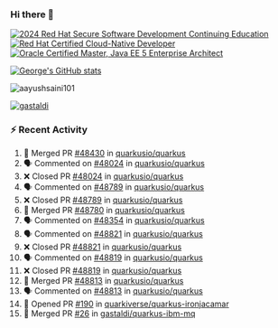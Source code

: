 ### Hi there 👋

<!--START_SECTION:badges-->
[![2024 Red Hat Secure Software Development Continuing Education](https://images.credly.com/size/110x110/images/36a76b78-c5bf-45cf-ac2c-48c3825260c7/blob)](http://www.credly.com/badges/c86e9a17-d2c3-4554-b890-7d0521710eb6 "2024 Red Hat Secure Software Development Continuing Education")
[![Red Hat Certified Cloud-Native Developer](https://images.credly.com/size/110x110/images/12ef4e4e-3d8d-4caf-9ab1-858c5bcb9619/image.png)](http://www.credly.com/badges/b6402e31-0894-48e6-b488-e2e551dcc809 "Red Hat Certified Cloud-Native Developer")
[![Oracle Certified Master, Java EE 5 Enterprise Architect](https://images.credly.com/size/110x110/images/1fa3549c-674c-4779-b3d6-d7d64eac2c23/Oracle-Certification-badge_OC-Master.png)](http://www.credly.com/badges/2565574e-b81d-410e-ab7d-24666ddcbe00 "Oracle Certified Master, Java EE 5 Enterprise Architect")
<!--END_SECTION:badges-->

[![George's GitHub stats](https://github-readme-stats.vercel.app/api?username=gastaldi&show=reviews,prs_merged&hide=contribs,prs&theme=transparent&show_icons=true)](https://github.com/anuraghazra/github-readme-stats)

<p align="left"> <img src="https://komarev.com/ghpvc/?username=gastaldi&label=Profile%20views&color=0e75b6&style=for-the-badge" alt="aayushsaini101" /> </p>

<p align="left"> <a href="https://github.com/ryo-ma/github-profile-trophy"><img src="https://github-profile-trophy.vercel.app/?username=gastaldi" alt="gastaldi" /></a> </p>

### :zap: Recent Activity

<!--START_SECTION:activity-->
1. 🎉 Merged PR [#48430](https://github.com/quarkusio/quarkus/pull/48430) in [quarkusio/quarkus](https://github.com/quarkusio/quarkus)
2. 🗣 Commented on [#48024](https://github.com/quarkusio/quarkus/pull/48024#issuecomment-3046963765) in [quarkusio/quarkus](https://github.com/quarkusio/quarkus)
3. ❌ Closed PR [#48024](https://github.com/quarkusio/quarkus/pull/48024) in [quarkusio/quarkus](https://github.com/quarkusio/quarkus)
4. 🗣 Commented on [#48789](https://github.com/quarkusio/quarkus/pull/48789#issuecomment-3046957812) in [quarkusio/quarkus](https://github.com/quarkusio/quarkus)
5. ❌ Closed PR [#48789](https://github.com/quarkusio/quarkus/pull/48789) in [quarkusio/quarkus](https://github.com/quarkusio/quarkus)
6. 🎉 Merged PR [#48780](https://github.com/quarkusio/quarkus/pull/48780) in [quarkusio/quarkus](https://github.com/quarkusio/quarkus)
7. 🗣 Commented on [#48354](https://github.com/quarkusio/quarkus/pull/48354#issuecomment-3046939815) in [quarkusio/quarkus](https://github.com/quarkusio/quarkus)
8. 🗣 Commented on [#48821](https://github.com/quarkusio/quarkus/pull/48821#issuecomment-3046936534) in [quarkusio/quarkus](https://github.com/quarkusio/quarkus)
9. ❌ Closed PR [#48821](https://github.com/quarkusio/quarkus/pull/48821) in [quarkusio/quarkus](https://github.com/quarkusio/quarkus)
10. 🗣 Commented on [#48819](https://github.com/quarkusio/quarkus/pull/48819#issuecomment-3046933625) in [quarkusio/quarkus](https://github.com/quarkusio/quarkus)
11. ❌ Closed PR [#48819](https://github.com/quarkusio/quarkus/pull/48819) in [quarkusio/quarkus](https://github.com/quarkusio/quarkus)
12. 🎉 Merged PR [#48813](https://github.com/quarkusio/quarkus/pull/48813) in [quarkusio/quarkus](https://github.com/quarkusio/quarkus)
13. 🗣 Commented on [#48813](https://github.com/quarkusio/quarkus/pull/48813#issuecomment-3046234408) in [quarkusio/quarkus](https://github.com/quarkusio/quarkus)
14. 💪 Opened PR [#190](https://github.com/quarkiverse/quarkus-ironjacamar/pull/190) in [quarkiverse/quarkus-ironjacamar](https://github.com/quarkiverse/quarkus-ironjacamar)
15. 🎉 Merged PR [#26](https://github.com/gastaldi/quarkus-ibm-mq/pull/26) in [gastaldi/quarkus-ibm-mq](https://github.com/gastaldi/quarkus-ibm-mq)
<!--END_SECTION:activity-->

